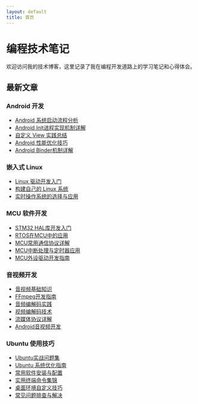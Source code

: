 ```yaml
---
layout: default
title: 首页
---
```


<div class="category-section">
  <h1>编程技术笔记</h1>
  <p>欢迎访问我的技术博客，这里记录了我在编程开发道路上的学习笔记和心得体会。</p>
</div>

<div class="category-section">
  <h2>最新文章</h2>
  
  <div class="card">
    <h3>Android 开发</h3>
    <ul class="post-list">
      <li><a href="/posts/android/system-boot-process">Android 系统启动流程分析</a></li>
      <li><a href="/posts/android/init-process">Android Init进程实现机制详解</a></li>
      <li><a href="/posts/android/custom-view-practice">自定义 View 实践总结</a></li>
      <li><a href="/posts/android/performance-optimization">Android 性能优化技巧</a></li>
      <li><a href="/posts/android/binder-mechanism">Android Binder机制详解</a></li>
    </ul>
  </div>

  <div class="card">
    <h3>嵌入式 Linux</h3>
    <ul class="post-list">
      <li><a href="/posts/embedded-linux/driver-development-basics">Linux 驱动开发入门</a></li>
      <li><a href="/posts/embedded-linux/build-custom-linux">构建自己的 Linux 系统</a></li>
      <li><a href="/posts/embedded-linux/rtos-selection">实时操作系统的选择与应用</a></li>
    </ul>
  </div>

  <div class="card">
    <h3>MCU 软件开发</h3>
    <ul class="post-list">
      <li><a href="/posts/mcu/stm32-hal-basic">STM32 HAL库开发入门</a></li>
      <li><a href="/posts/mcu/rtos-in-mcu">RTOS在MCU中的应用</a></li>
      <li><a href="/posts/mcu/communication-protocols">MCU常用通信协议详解</a></li>
      <li><a href="/posts/mcu/interrupt-and-timer">MCU中断处理与定时器应用</a></li>
      <li><a href="/posts/mcu/peripheral-programming">MCU外设驱动开发指南</a></li>
    </ul>
  </div>

  <div class="card">
    <h3>音视频开发</h3>
    <ul class="post-list">
      <li><a href="/posts/av/basic-concepts">音视频基础知识</a></li>
      <li><a href="/posts/av/ffmpeg-guide">FFmpeg开发指南</a></li>
      <li><a href="/posts/av/audio-codec">音频编解码实践</a></li>
      <li><a href="/posts/av/video-codec">视频编解码技术</a></li>
      <li><a href="/posts/av/streaming-protocols">流媒体协议详解</a></li>
      <li><a href="/posts/av/android-av-dev">Android音视频开发</a></li>
    </ul>
  </div>

  <div class="card">
    <h3>Ubuntu 使用技巧</h3>
    <ul class="post-list">
      <li><a href="/posts/ubuntu/practical-problems">Ubuntu实战问题集</a></li>
      <li><a href="/posts/ubuntu/system-optimization">Ubuntu 系统优化指南</a></li>
      <li><a href="/posts/ubuntu/software-installation">常用软件安装与配置</a></li>
      <li><a href="/posts/ubuntu/terminal-commands">实用终端命令集锦</a></li>
      <li><a href="/posts/ubuntu/desktop-customization">桌面环境自定义技巧</a></li>
      <li><a href="/posts/ubuntu/troubleshooting">常见问题排查与解决</a></li>
    </ul>
  </div>
</div> 